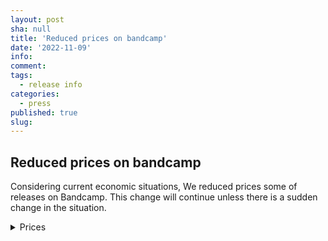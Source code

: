 ```yaml
---
layout: post
sha: null
title: 'Reduced prices on bandcamp'
date: '2022-11-09'
info: 
comment: 
tags:
  - release info
categories:
  - press
published: true
slug: 
---
```


## Reduced prices on bandcamp


Considering current economic situations, We reduced prices some of releases on Bandcamp. This change will continue unless there is a sudden change in the situation.

<details>
<summary>
Prices
</summary>
  
### Heart
no change  
[LINK](https://sparkdnb.bandcamp.com/album/heart-single-2022-late "Heart")
  
### $12 Kaleidoscope
dropped down to $9.99  
[LINK](https://sparkdnb.bandcamp.com/album/kaleidoscope "Kaleidoscope")

#### All $2.0 singles included in Kaleidoscope
dropped down to $1.5  
#### $1.0 What are you dreaming of?
dropped down to $0.7  
  
### $4 Oblivion
no changes  
[LINK](https://sparkdnb.bandcamp.com/album/oblivion "Oblivion")
  
### $1.5 Dandelion
dropped down to $1.2  
[LINK](https://sparkdnb.bandcamp.com/album/dandelion-single-2022-early "Dandelion")
  
</details>